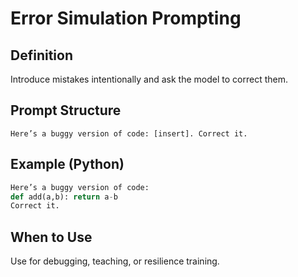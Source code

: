 # Error Simulation Prompting

## Definition
Introduce mistakes intentionally and ask the model to correct them.

## Prompt Structure
```
Here’s a buggy version of code: [insert]. Correct it.
```

## Example (Python)
```python
Here’s a buggy version of code:
def add(a,b): return a-b
Correct it.
```

## When to Use
Use for debugging, teaching, or resilience training.
